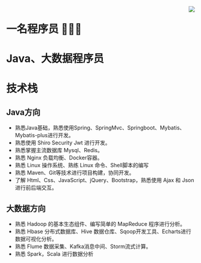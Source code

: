 <!-- <img align="right" src="https://github-readme-stats.vercel.app/api?username=riruigit&show_icons=true&icon_color=CE1D2D&text_color=718096&bg_color=ffffff&hide_title=true" /> -->
<!-- <img align="right" src="https://github-readme-stats.vercel.app/api?username=riruigit&show_icons=true&text_color=718096" /> -->
<!-- <img align="right" src="https://github-readme-stats.vercel.app/api?username=riruigit&show_icons=true&text_color=718096" /> -->
 <img align="right" src="https://github-readme-stats.vercel.app/api?username=riruigit&show_icons=true&text_color=718096" /> 

# 一名程序员 👋👋👋

# Java、大数据程序员

# 技术栈
## Java方向
- 熟悉Java基础，熟悉使用Spring、SpringMvc、Springboot、Mybatis、Mybatis-plus进行开发。
- 熟悉使用 Shiro Security Jwt 进行开发。
- 熟悉掌握主流数据库 Mysql、Redis。
- 熟悉 Nginx 负载均衡、Docker容器。
- 熟悉 Linux 操作系统、熟练 Linux 命令、Shell脚本的编写
- 熟悉 Maven、Git等技术进行项目构建，协同开发。
- 了解 Html、Css、JavaScript、jQuery、Bootstrap，熟悉使用 Ajax 和 Json 进行前后端交互。

## 大数据方向
- 熟悉 Hadoop 的基本生态组件、编写简单的 MapReduce 程序进行分析。
- 熟悉 Hbase 分布式数据库、Hive 数据仓库、Sqoop开发工具、Echarts进行数据可视化分析。
- 熟悉 Flume 数据采集、Kafka消息中间、Storm流式计算。
- 熟悉 Spark，Scala 进行数据分析
